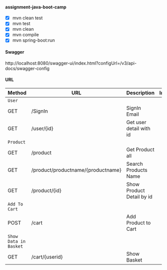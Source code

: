 #### assignment-java-boot-camp

- [x] mvn clean test
- [x] mvn test  
- [x] mvn clean
- [x] mvn compile
- [x] mvn spring-boot:run

#### Swagger
http://localhost:8080/swagger-ui/index.html?configUrl=/v3/api-docs/swagger-config

#### URL
| Method  | URL  | Description | Input | Output |
|-------------| ------------- | ------------- | ------------- | ------------- |
|`User `|
|GET| /SignIn  | SignIn Email |||
|GET| /user/{id}  | Get user detail with id |||
|`Product `|
|GET| /product  | Get Product all  |||
|GET| /product/productname/{productname}  | Search Products Name  |||
|GET| /product/{id}  |   Show Product Detail by id  |||
|`Add To Cart `|
|POST| /cart  | Add Product to Cart  |||
|`Show Data in Basket`|
|GET| /cart/{userid}  | Show Basket  |||
